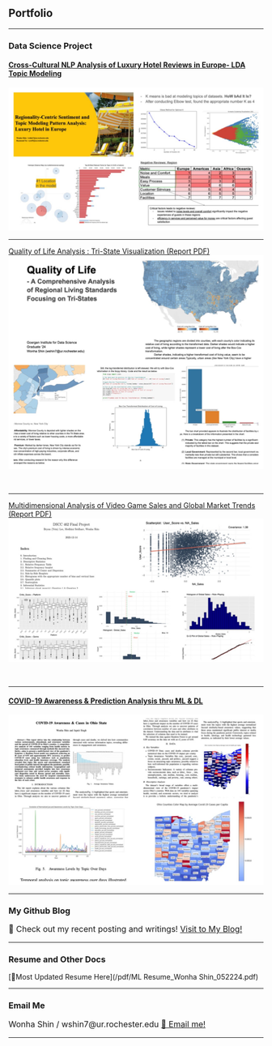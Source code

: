 ## Portfolio

---

### Data Science Project

#### [Cross-Cultural NLP Analysis of Luxury Hotel Reviews in Europe- LDA Topic Modeling](/nlp_hotel_review.md)
<img src="images/HRA.JPG?raw=true"/>

<br>

---
[Quality of Life Analysis : Tri-State Visualization (Report PDF)](/pdf/Quality_of_Life_Analysis.pdf)
<img src="images/QOL.JPG?raw=true"/>

<br>

---
[Multidimensional Analysis of Video Game Sales and Global Market Trends (Report PDF)](/pdf/Stats_Project_Final.pdf)
<img src="images/stat.JPG?raw=true"/>

<br>

---

#### [COVID-19 Awareness & Prediction Analysis thru ML & DL ](/covid19_ohio_awareness.md)
<img src="images/OHIO.JPG?raw=true"/>

<br>

---

### My Github Blog

<p style="font-size:16px"> 🚀 Check out my recent posting and writings! <a href="https://leahnote01.github.io/blog/">Visit to My Blog! </a></p>
<!-- Remove above link if you don't want to attibute -->


---
### Resume and Other Docs
[🙌Most Updated Resume Here](/pdf/ML Resume_Wonha Shin_052224.pdf)


<!-- - [Project 2 Title](http://example.com/) -->
<!-- - [Project 3 Title](http://example.com/) -->
<!-- - [Project 4 Title](http://example.com/) -->
<!-- - [Project 5 Title](http://example.com/) -->

---


### Email Me

<p style="font-size:16px"> Wonha Shin / wshin7@ur.rochester.edu <a href="mailto:wshin7@ur.rochester.edu"> 📩 Email me! </a></p>
<!-- Remove above link if you don't want to attibute -->

---

